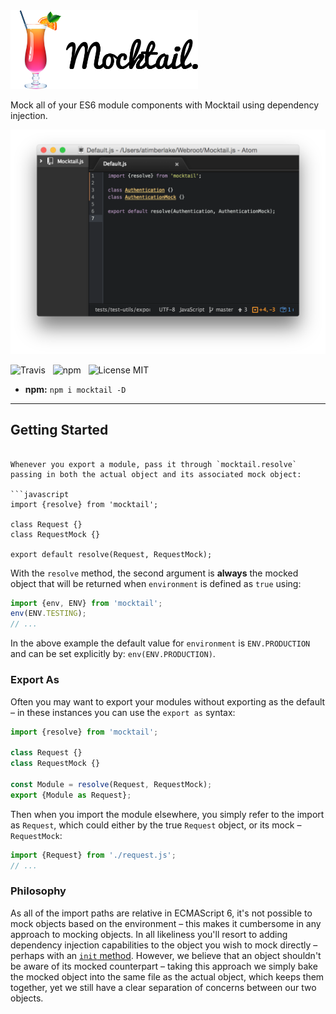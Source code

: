 <img src="media/Mocktail.png" width="300" alt="Mocktail" />

Mock all of your ES6 module components with Mocktail using dependency injection.

![Screenshot](media/Screenshot.png)

![Travis](http://img.shields.io/travis/Wildhoney/Mocktail.js.svg?style=flat-square)
&nbsp;
![npm](http://img.shields.io/npm/v/mocktail.svg?style=flat-square)
&nbsp;
![License MIT](http://img.shields.io/badge/License-MIT-lightgrey.svg?style=flat-square)

* **npm:** `npm i mocktail -D`

---

## Getting Started
```

Whenever you export a module, pass it through `mocktail.resolve` passing in both the actual object and its associated mock object:

```javascript
import {resolve} from 'mocktail';

class Request {}
class RequestMock {}

export default resolve(Request, RequestMock);
```

With the `resolve` method, the second argument is **always** the mocked object that will be returned when `environment` is defined as `true` using:

```javascript
import {env, ENV} from 'mocktail';
env(ENV.TESTING);
// ...
```

In the above example the default value for `environment` is `ENV.PRODUCTION` and can be set explicitly by: `env(ENV.PRODUCTION)`.

### Export As

Often you may want to export your modules without exporting as the default &ndash; in these instances you can use the `export as` syntax:

```javascript
import {resolve} from 'mocktail';

class Request {}
class RequestMock {}

const Module = resolve(Request, RequestMock);
export {Module as Request};
```

Then when you import the module elsewhere, you simply refer to the import as `Request`, which could either by the true `Request` object, or its mock &ndash; `RequestMock`:

```javascript
import {Request} from './request.js';
// ...
```

### Philosophy

As all of the import paths are relative in ECMAScript 6, it's not possible to mock objects based on the environment &ndash; this makes it cumbersome in any approach to mocking objects. In all likeliness you'll resort to adding dependency injection capabilities to the object you wish to mock directly &ndash; perhaps with an [`init` method](http://davidvujic.blogspot.co.uk/2015/02/is-the-es6-import-feature-an-anti-pattern.html). However, we believe that an object shouldn't be aware of its mocked counterpart &ndash; taking this approach we simply bake the mocked object into the same file as the actual object, which keeps them together, yet we still have a clear separation of concerns between our two objects.
